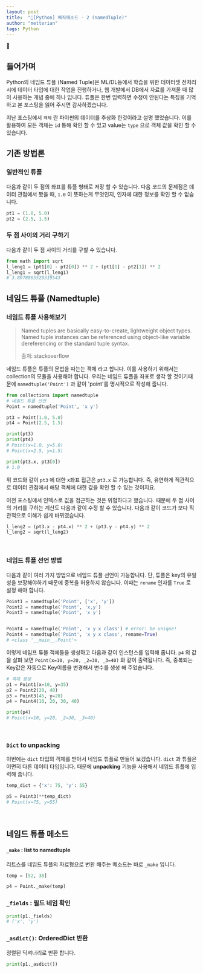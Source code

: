 ```yaml
---
layout: post
title:  "🐍[Python] 매직메소드 - 2 (namedTuple)"
author: "metterian"
tags: Python
---
```




## 들어가며

Python의 네임드 튜플 (Named Tuple)은 ML/DL등에서 학습을 위한 데이터셋 전처리 시에 데이터 타입에 대한 작업을 진행하거나, 웹 개발에서 DB에서 자료를 가져올 때 많이 사용하는 개념 중에 하나 입니다. 튜플은 한번 입력하면 수정이 안된다는 특징을 기억하고 본 포스팅을 읽어 주시면 감사하겠습니다.

지난 포스팅에서 `객체` 란 파이썬의 데이터를 추상화 한것이라고 설명 했었습니다. 이를 활용하여 모든 객체는 `id` 통해 확인 할 수 있고 value는 `type` 으로 객체 값을 확인 할 수 있습니다. 



## 기존 방법론

### 일반적인 튜플

다음과 같이 두 점의 좌표를 튜플 형태로 저장 할 수 있습니다. 다음 코드의 문제점은 데이터 관점에서 봤을 때, `1.0` 이 뜻하는게 무엇인지, 인자에 대한 정보를 확인 할 수 없습니다. 

```python
pt1 = (1.0, 5.0)
pt2 = (2.5, 1.5)
```

### 두 점 사이의 거리 구하기

다음과 같이 두 점 사이의 거리를 구할 수 있습니다. 

```python
from math import sqrt
l_leng1 = (pt1[0] - pt2[0]) ** 2 + (pt1[1] - pt2[1]) ** 2
l_leng1 = sqrt(l_leng1)
# 3.8078865529319543
```



## 네임드 튜플 (Namedtuple)

### 네임드 튜플 사용해보기

> Named tuples are basically easy-to-create, lightweight object types. Named tuple instances can be referenced using object-like variable dereferencing or the standard tuple syntax. 
>
> 출처: stackoverflow

네임드 튜플은 튜플의 문법을 따는는 객체 라고 합니다. 이를 사용하기 위해서는 collection의 모듈을 사용해야 합니다. 우리는 네임드 튜플을 좌표로 생각 할 것이기때문에 `namedtuple('Point')` 과 같이 'point'를 명시적으로 작성해 줍니다. 

```python
from collections import namedtuple
# 네임드 튜플 선언
Point = namedtuple('Point', 'x y')

pt3 = Point(1.0, 5.0)
pt4 = Point(2.5, 1.5)

print(pt3)
print(pt4)
# Point(x=1.0, y=5.0)
# Point(x=2.5, y=1.5)

print(pt3.x, pt3[0])
# 1.0
```

위 코드와 같이 `pt3` 에 대한 x좌표 접근은 `pt3.x` 로 가능합니다. 즉, 유연하게 직관적으로 데이터 관점에서 해당 객체에 대한 값을 확인 할 수 있는 것이지요.

이전 포스팅에서 인덱스로 값을 접근하는 것은 위험하다고 했습니다. 때문에 두 점 사이의 거리를 구하는 계산도 다음과 같이 수정 할 수 있습니다. 다음과 같이 코드가 보다 직관적으로 이해가 쉽게 바뀌였습니다.

```python
l_leng2 = (pt3.x - pt4.x) ** 2 + (pt3.y - pt4.y) ** 2
l_leng2 = sqrt(l_leng2)
```



<br/>

### 네임드 튜플 선언 방법

다음과 같이 여러 가지 방법으로 네임드 튜플 선언이 가능합니다. 단, 튜플은 key의 유일성을 보장해야하기 때문에 중복을 허용하지 않습니다. 이때는 `rename` 인자를 `True` 로 설정 해야 합니다. 

```python
Point1 = namedtuple('Point', ['x', 'y'])
Point2 = namedtuple('Point', 'x,y')
Point3 = namedtuple('Point', 'x y')


Point4 = namedtuple('Point', 'x y x class') # error: be unique!
Point4 = namedtuple('Point', 'x y x class', rename=True)
# <class '__main__.Point'>
```



이렇게 네임프 튜블 객체들을 생성하고 다음과 같이 인스턴스를 입력해 줍니다. `p4` 의 값을 살펴 보면 `Point(x=10, y=20, _2=30, _3=40)` 와 같이 출력됩니다. 즉, 중복되는 Key값은 자동으로 Key이름을 변경해서 변수를 생성 해 주었습니다. 

```python
# 객체 생성
p1 = Point1(x=10, y=35)
p2 = Point2(20, 40)
p3 = Point3(45, y=20)
p4 = Point4(10, 20, 30, 40)

print(p4)
# Point(x=10, y=20, _2=30, _3=40)
```

<br>

### `Dict` to unpacking

이번에는 `dict` 타입의 객체를 받아서 네임드 튜플로 만들어 보겠습니다. `dict` 과 튜플은 어면히 다른 데이터 타입입니다. 때문에 **unpacking** 기능을 사용해서 네임드 튜플에 입력해 줍니다.

```python
temp_dict = {'x': 75, 'y': 55}

p5 = Point3(**temp_dict)
# Point(x=75, y=55)
```



<br>

## 네임드 튜플 메소드

#### `_make` : list to namedtuple

리트스를 네임드 튜플의 자료형으로 변환 해주는 메소드는 바로 `_make` 입니다. 

```python
temp = [52, 38]

p4 = Point._make(temp)
```

### `_fields` : 필드 네임 확인

```python
print(p1._fields)
# ('x', 'y')
```

### `_asdict()`: OrderedDict 반환

정렬된 딕셔너리로 반환 합니다. 

```python
print(p1._asdict())
```


